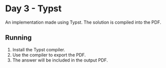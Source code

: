 # Day 3 - Typst

An implementation made using Typst. The solution is compiled into the PDF.

## Running

1. Install the Typst compiler.
2. Use the compiler to export the PDF.
3. The answer will be included in the output PDF.
